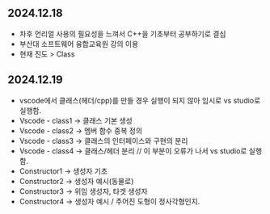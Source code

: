 ## 2024.12.18
- 차후 언리얼 사용의 필요성을 느껴서 C++을 기초부터 공부하기로 결심
- 부산대 소프트웨어 융합교육원 강의 이용
- 현재 진도 > Class

## 2024.12.19
- vscode에서 클래스(헤더/cpp)를 만들 경우 실행이 되지 않아 임시로 vs studio로 실행함.
- Vscode - class1 -> 클래스 기본 생성
- Vscode - class2 -> 멤버 함수 중복 정의
- Vscode - class3 -> 클래스의 인터페이스와 구현의 분리
- Vscode - class4 -> 클래스/헤더 분리 // 이 부분이 오류가 나서 vs studio로 실행함.
- Constructor1 -> 생성자 기초
- Constructor2 -> 생성자 예시(동물로)
- Constructor3 -> 위임 생성자, 타겟 생성자
- Constructor4 -> 생성자 예시 / 주어진 도형이 정사각형인지.
